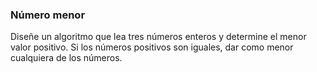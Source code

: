 ### Número menor

Diseñe un algoritmo que lea tres números enteros y determine el menor valor positivo. Si los números positivos son iguales, dar como menor cualquiera de los números.
